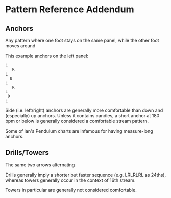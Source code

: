 # Pattern Reference Addendum

## Anchors

Any pattern where one foot stays on the same panel, while the other foot moves around

This example anchors on the left panel:

```
L
   R
L
  U
L
   R
L
 D
L
```

Side (i.e. left/right) anchors are generally more comfortable than down and (especially) up anchors. Unless it contains candles, a short anchor at 180 bpm or below is generally considered a comfortable stream pattern.

Some of Ian's Pendulum charts are infamous for having measure-long anchors.

## Drills/Towers

The same two arrows alternating

Drills generally imply a shorter but faster sequence (e.g. LRLRLRL as 24ths), whereas towers generally occur in the context of 16th stream.

Towers in particular are generally not considered comfortable.


